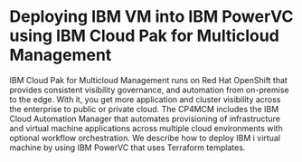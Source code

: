 # Deploying IBM VM into IBM PowerVC using IBM Cloud Pak for Multicloud Management
IBM Cloud Pak for Multicloud Management runs on Red Hat OpenShift that provides consistent visibility governance, and automation from on-premise to the edge. 
With it, you get more application and cluster visibility across the enterprise to public or private cloud. The CP4MCM includes the IBM Cloud Automation Manager 
that automates provisioning of infrastructure and virtual machine applications across multiple cloud environments with optional workflow orchestration. 
We describe how to deploy IBM i virtual machine by using IBM PowerVC that uses Terraform templates.
